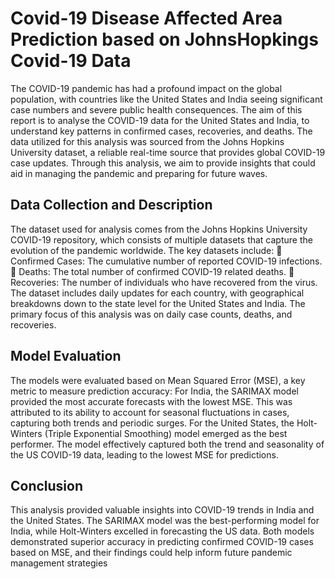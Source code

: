 # Covid-19 Disease Affected Area Prediction based on JohnsHopkings Covid-19 Data

The COVID-19 pandemic has had a profound impact on the global population, with countries like the United States and India seeing significant case numbers and severe public health consequences. The aim of this report is to analyse the COVID-19 data for the United States and India, to understand key patterns in confirmed cases, recoveries, and deaths. The data utilized for this analysis was sourced from the Johns Hopkins University dataset, a reliable real-time source that provides global COVID-19 case updates. Through this analysis, we aim to provide insights that could aid in managing the pandemic and preparing for future waves.

## Data Collection and Description
The dataset used for analysis comes from the Johns Hopkins University COVID-19 repository, which consists of multiple datasets that capture the evolution of the pandemic worldwide. The key datasets include:
 Confirmed Cases: The cumulative number of reported COVID-19 infections.
 Deaths: The total number of confirmed COVID-19 related deaths.
 Recoveries: The number of individuals who have recovered from the virus.
The dataset includes daily updates for each country, with geographical breakdowns down to the state level for the United States and India. The primary focus of this analysis was on daily case counts, deaths, and recoveries.

## Model Evaluation
The models were evaluated based on Mean Squared Error (MSE), a key metric to measure prediction accuracy:
For India, the SARIMAX model provided the most accurate forecasts with the lowest MSE. This was attributed to its ability to account for seasonal fluctuations in cases, capturing both trends and periodic surges.
For the United States, the Holt-Winters (Triple Exponential Smoothing) model emerged as the best performer. The model effectively captured both the trend and seasonality of the US COVID-19 data, leading to the lowest MSE for predictions.

## Conclusion
This analysis provided valuable insights into COVID-19 trends in India and the United States. The SARIMAX model was the best-performing model for India, while Holt-Winters excelled in forecasting the US data. Both models demonstrated superior accuracy in predicting confirmed COVID-19 cases based on MSE, and their findings could help inform future pandemic management strategies
